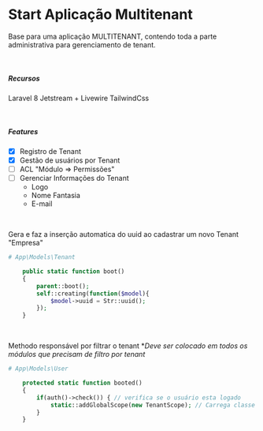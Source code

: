 # Start Aplicação Multitenant

Base para uma aplicação MULTITENANT, contendo toda a parte administrativa para gerenciamento de tenant.

<br>

##### Recursos
Laravel 8
Jetstream + Livewire
TailwindCss

<br>

##### Features
- [x] Registro de Tenant
- [x] Gestão de usuários por Tenant
- [ ] ACL "Módulo => Permissões"
- [ ] Gerenciar Informações do Tenant
    - Logo
    - Nome Fantasia
    - E-mail

<br>

Gera e faz a inserção automatica do uuid ao cadastrar um novo Tenant "Empresa"

```php
# App\Models\Tenant

    public static function boot()
    {
        parent::boot();
        self::creating(function($model){
            $model->uuid = Str::uuid();
        });
    }
```

<br>

Methodo responsável por filtrar o tenant
**Deve ser colocado em todos os módulos que precisam de filtro por tenant*

```php
# App\Models\User

    protected static function booted()
    {   
        if(auth()->check()) { // verifica se o usuário esta logado
            static::addGlobalScope(new TenantScope); // Carrega classe responsável por filtrar o tenant
        }        
    }